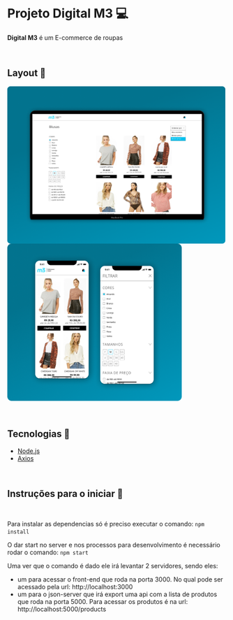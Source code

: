 
# Projeto Digital M3 :computer: 
<p><strong>Digital M3</strong> é um E-commerce de roupas</p>


&nbsp;

## Layout :bookmark:
  <img src="https://github.com/ItamarJoire/desenvoldevor-m3-vtex/blob/master/desktop.png" align="left" width="500" height="360">
  <img src="https://github.com/ItamarJoire/desenvoldevor-m3-vtex/blob/master/display-mobile.png"  width="400" height="360">
  
  
  &nbsp;
  
  ## Tecnologias	:toolbox:
  
* [Node.js](https://nodejs.org/en/)
* [Axios](https://expressjs.com/pt-br/)


&nbsp;


## Instruções para o iniciar :rocket:


 &nbsp;

Para instalar as dependencias só é preciso executar o comando: `npm install`

O dar start no server e nos processos para desenvolvimento é necessário rodar o comando: `npm start`

Uma ver que o comando é dado ele irá levantar 2 servidores, sendo eles:
 - um para acessar o front-end que roda na porta 3000. No qual pode ser acessado pela url: http://localhost:3000
 - um para o json-server que irá export uma api com a lista de produtos que roda na porta 5000. Para acessar os produtos é na url:  http://localhost:5000/products


